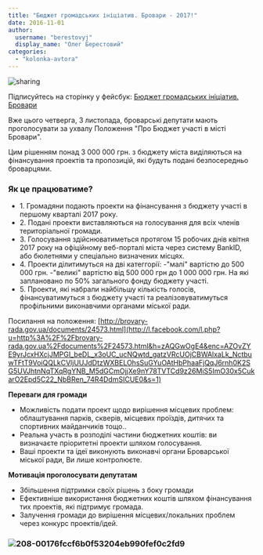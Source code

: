 ```yaml
---
title: "Бюджет громадських ініціатив. Бровари - 2017!"
date: 2016-11-01
author: 
  username: "berestovyj"
  display_name: "Олег Берестовий"
categories: 
  - "kolonka-avtora"
---
```


![sharing](https://mpz.brovary.org/wp-content/uploads/2016/11/sharing.png)

Підписуйтесь на сторінку у фейсбук: [Бюджет громадських ініціатив. Бровари](https://www.facebook.com/participationbrovary/)

Вже цього четверга, 3 листопада, броварські депутати мають проголосувати за ухвалу Положення "Про Бюджет участі в місті Бровари".

Цим рішенням понад 3 000 000 грн. з бюджету міста виділяються на фінансування проектів та пропозицій, які будуть подані безпосередньо броварцями.

### Як це працюватиме?

- 1\. Громадяни подають проекти на фінансування з бюджету участі в першому кварталі 2017 року.
- 2\. Подані проекти виставляються на голосування для всіх членів територіальної громади.
- 3\. Голосування здійснюватиметься протягом 15 робочих днів квітня 2017 року на офіційному веб-порталі міста через систему BankID, або бюлетнями у спеціально визначених місцях.
- 4\. Проекти ділитимуться на дві категгорії: -"малі" вартістю до 500 000 грн. -"великі" вартістю від 500 000 грн до 1 000 000 грн. На які заплановано по 50% загального фонду бюджету участі.
- 5\. Проекти, які набрали найбільшу кількість голосів, фінансуватимуться з бюджету участі та реалізовуватимуться профільними виконавчими органами міської ради.

Посилання на положення: [http://brovary-rada.gov.ua/documents/24573.html](http://l.facebook.com/l.php?u=http%3A%2F%2Fbrovary-rada.gov.ua%2Fdocuments%2F24573.html&h=zAQGwOgE4&enc=AZOvZYE9yrJcxHXcjJMPGI_beDL_x3oUC_ucNQwtd_gatzVRcUOjCBWAlxaLk_NctbuwTFtT9VoiQQLkCVljUUJdDtzWXBELOhsSuGYuOAtHbPhaaFjQqJ6rnh0K2SG5UVJhtnNqTXqRgYNB_M5dGCmOjjXe9nY78TVTCd9z26MiS5ImO30x5CukarO2Epd5C22_NbBRen_74R4DdmSICUE0&s=1)

**Переваги для громади**

- Можливість подати проект щодо вирішення місцевих проблем: облаштування парків, скверів, місцевих проїздів, дитячих та спортивних майданчиків тощо..
- Реальна участь в розподілі частини бюджетних коштів: ви визначаєте пріоритетні проекти шляхом голосування.
- Ваші проекти та ідеї виконують виконавчі органи Броварської міської ради, Ви лише контролюєте.

**Мотивація проголосувати депутатам**

- Збільшення підтримки своїх рішень з боку громади
- Ефективніше використання бюджетних коштів шляхом фінансування тих проектів, які підтримує громада.
- Залучення громади до вирішення місцевих/локальних проблем через конкурс проектів/ідей.

### ![208-00176fccf6b0f53204eb990fef0c2fd9](https://mpz.brovary.org/wp-content/uploads/2016/11/208-00176fccf6b0f53204eb990fef0c2fd9.jpg)
